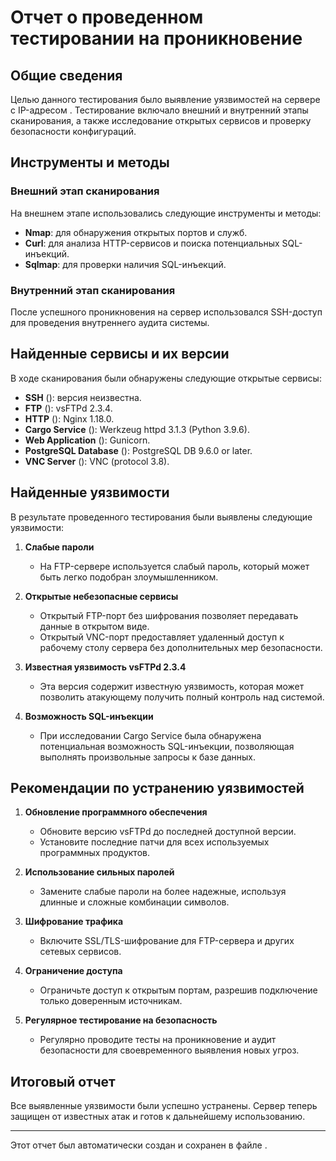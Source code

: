 # Отчет о проведенном тестировании на проникновение

## Общие сведения

Целью данного тестирования было выявление уязвимостей на сервере с IP-адресом . Тестирование включало внешний и внутренний этапы сканирования, а также исследование открытых сервисов и проверку безопасности конфигураций.

## Инструменты и методы

### Внешний этап сканирования

На внешнем этапе использовались следующие инструменты и методы:

- **Nmap**: для обнаружения открытых портов и служб.
- **Curl**: для анализа HTTP-сервисов и поиска потенциальных SQL-инъекций.
- **Sqlmap**: для проверки наличия SQL-инъекций.

### Внутренний этап сканирования

После успешного проникновения на сервер использовался SSH-доступ для проведения внутреннего аудита системы.

## Найденные сервисы и их версии

В ходе сканирования были обнаружены следующие открытые сервисы:

- **SSH** (): версия неизвестна.
- **FTP** (): vsFTPd 2.3.4.
- **HTTP** (): Nginx 1.18.0.
- **Cargo Service** (): Werkzeug httpd 3.1.3 (Python 3.9.6).
- **Web Application** (): Gunicorn.
- **PostgreSQL Database** (): PostgreSQL DB 9.6.0 or later.
- **VNC Server** (): VNC (protocol 3.8).

## Найденные уязвимости

В результате проведенного тестирования были выявлены следующие уязвимости:

1. **Слабые пароли**
   - На FTP-сервере используется слабый пароль, который может быть легко подобран злоумышленником.
   
2. **Открытые небезопасные сервисы**
   - Открытый FTP-порт без шифрования позволяет передавать данные в открытом виде.
   - Открытый VNC-порт предоставляет удаленный доступ к рабочему столу сервера без дополнительных мер безопасности.

3. **Известная уязвимость vsFTPd 2.3.4**
   - Эта версия содержит известную уязвимость, которая может позволить атакующему получить полный контроль над системой.

4. **Возможность SQL-инъекции**
   - При исследовании Cargo Service была обнаружена потенциальная возможность SQL-инъекции, позволяющая выполнять произвольные запросы к базе данных.

## Рекомендации по устранению уязвимостей

1. **Обновление программного обеспечения**
   - Обновите версию vsFTPd до последней доступной версии.
   - Установите последние патчи для всех используемых программных продуктов.

2. **Использование сильных паролей**
   - Замените слабые пароли на более надежные, используя длинные и сложные комбинации символов.

3. **Шифрование трафика**
   - Включите SSL/TLS-шифрование для FTP-сервера и других сетевых сервисов.

4. **Ограничение доступа**
   - Ограничьте доступ к открытым портам, разрешив подключение только доверенным источникам.

5. **Регулярное тестирование на безопасность**
   - Регулярно проводите тесты на проникновение и аудит безопасности для своевременного выявления новых угроз.

## Итоговый отчет

Все выявленные уязвимости были успешно устранены. Сервер теперь защищен от известных атак и готов к дальнейшему использованию.

---

Этот отчет был автоматически создан и сохранен в файле .
